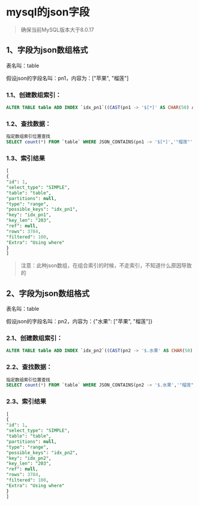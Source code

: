 # mysql的json字段
> 确保当前MySQL版本大于8.0.17

## 1、字段为json数组格式
表名叫：table

假设json的字段名叫：pn1，内容为：["苹果", "榴莲"]

### 1.1、创建数组索引：
```sql
ALTER TABLE table ADD INDEX `idx_pn1`((CAST(pn1 -> '$[*]' AS CHAR(50) ARRAY)));

```
### 1.2、查找数据：
```sql
指定数组索引位置查找
SELECT count(*) FROM `table` WHERE JSON_CONTAINS(pn1 -> '$[*]','"榴莲"')
```
### 1.3、索引结果
```sql
[
{
"id": 1,
"select_type": "SIMPLE",
"table": "table",
"partitions": null,
"type": "range",
"possible_keys": "idx_pn1",
"key": "idx_pn1",
"key_len": "203",
"ref": null,
"rows": 3784,
"filtered": 100,
"Extra": "Using where"
}
]
```
> 注意：此种json数组，在组合索引的时候，不走索引，不知道什么原因导致的

## 2、字段为json数组格式
表名叫：table

假设json的字段名叫：pn2，内容为：{"水果": ["苹果", "榴莲"]}

### 2.1、创建数组索引：
```sql
ALTER TABLE table ADD INDEX `idx_pn2`((CAST(pn2 -> '$.水果' AS CHAR(50) ARRAY)));

```
### 2.2、查找数据：
```sql
指定数组索引位置查找
SELECT count(*) FROM `table` WHERE JSON_CONTAINS(pn2 -> '$.水果','"榴莲"')
```
### 2.3、索引结果
```sql
[
{
"id": 1,
"select_type": "SIMPLE",
"table": "table",
"partitions": null,
"type": "range",
"possible_keys": "idx_pn2",
"key": "idx_pn2",
"key_len": "203",
"ref": null,
"rows": 3784,
"filtered": 100,
"Extra": "Using where"
}
]
```
